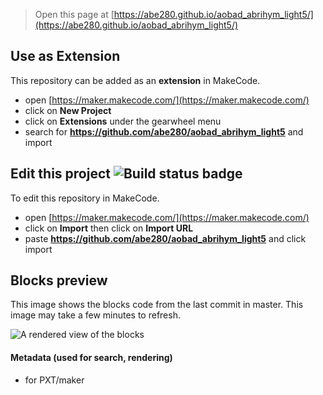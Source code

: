 
> Open this page at [https://abe280.github.io/aobad_abrihym_light5/](https://abe280.github.io/aobad_abrihym_light5/)

## Use as Extension

This repository can be added as an **extension** in MakeCode.

* open [https://maker.makecode.com/](https://maker.makecode.com/)
* click on **New Project**
* click on **Extensions** under the gearwheel menu
* search for **https://github.com/abe280/aobad_abrihym_light5** and import

## Edit this project ![Build status badge](https://github.com/abe280/aobad_abrihym_light5/workflows/MakeCode/badge.svg)

To edit this repository in MakeCode.

* open [https://maker.makecode.com/](https://maker.makecode.com/)
* click on **Import** then click on **Import URL**
* paste **https://github.com/abe280/aobad_abrihym_light5** and click import

## Blocks preview

This image shows the blocks code from the last commit in master.
This image may take a few minutes to refresh.

![A rendered view of the blocks](https://github.com/abe280/aobad_abrihym_light5/raw/master/.github/makecode/blocks.png)

#### Metadata (used for search, rendering)

* for PXT/maker
<script src="https://makecode.com/gh-pages-embed.js"></script><script>makeCodeRender("{{ site.makecode.home_url }}", "{{ site.github.owner_name }}/{{ site.github.repository_name }}");</script>
